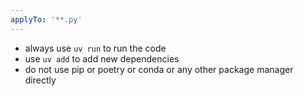 ```yaml
---
applyTo: '**.py'
---
```

- always use `uv run` to run the code
- use `uv add` to add new dependencies
- do not use pip or poetry or conda or any other package manager directly
